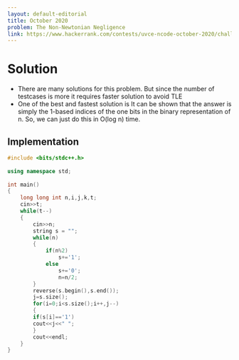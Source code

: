 ```yaml
---
layout: default-editorial
title: October 2020
problem: The Non-Newtonian Negligence
link: https://www.hackerrank.com/contests/uvce-ncode-october-2020/challenges/q1-49
---
```

# Solution

* There are many solutions for this problem. But since the number of testcases is more it requires faster solution to avoid TLE
* One of the best and fastest solution is It can be shown that the answer is simply the 1-based indices of the one bits in the binary representation of n. So, we can just do this in O(log n) time.


 
## Implementation 

~~~cpp
#include <bits/stdc++.h>
 
using namespace std;
 
int main()
{
    long long int n,i,j,k,t;
    cin>>t;
    while(t--)
    {
        cin>>n;
        string s = "";
        while(n)
        {
            if(n%2)
                s+='1';
            else
                s+='0';
                n=n/2;    
        }
        reverse(s.begin(),s.end());
        j=s.size();
        for(i=0;i<s.size();i++,j--)
        {
        if(s[i]=='1')
        cout<<j<<" ";
        }
        cout<<endl;    
    } 
}
~~~
